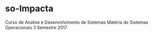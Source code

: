 # so-Impacta
Curso de Analise e Desenvolvimento de Sistemas Matéria de Sistemas Operacionais 3 Semestre 2017
